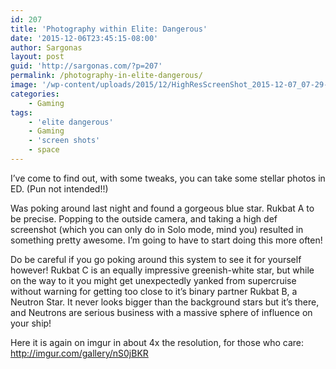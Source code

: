 ```yaml
---
id: 207
title: 'Photography within Elite: Dangerous'
date: '2015-12-06T23:45:15-08:00'
author: Sargonas
layout: post
guid: 'http://sargonas.com/?p=207'
permalink: /photography-in-elite-dangerous/
image: '/wp-content/uploads/2015/12/HighResScreenShot_2015-12-07_07-29-49-825x510.png'
categories:
    - Gaming
tags:
    - 'elite dangerous'
    - Gaming
    - 'screen shots'
    - space
---
```


I’ve come to find out, with some tweaks, you can take some stellar photos in ED. (Pun not intended!!)

Was poking around last night and found a gorgeous blue star. Rukbat A to be precise. Popping to the outside camera, and taking a high def screenshot (which you can only do in Solo mode, mind you) resulted in something pretty awesome. I’m going to have to start doing this more often!

Do be careful if you go poking around this system to see it for yourself however! Rukbat C is an equally impressive greenish-white star, but while on the way to it you might get unexpectedly yanked from supercruise without warning for getting too close to it’s binary partner Rukbat B, a Neutron Star. It never looks bigger than the background stars but it’s there, and Neutrons are serious business with a massive sphere of influence on your ship!

Here it is again on imgur in about 4x the resolution, for those who care: <http://imgur.com/gallery/nS0jBKR>
